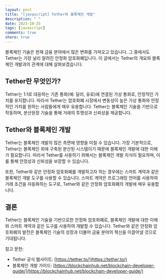 ```yaml
---
layout: post
title: "[javascript] Tether와 블록체인 개발"
description: " "
date: 2023-10-25
tags: [javascript]
comments: true
share: true
---
```


블록체인 기술은 현재 금융 분야에서 많은 변화를 가져오고 있습니다. 그 중에서도 Tether는 가장 널리 알려진 안정화 암호화폐입니다. 이 글에서는 Tether의 개요와 블록체인 개발과의 관계에 대해 살펴보겠습니다.

## Tether란 무엇인가?
Tether는 1:1로 대응하는 기존 통화(예: 달러, 유로)에 연결된 가상 통화로, 안정적인 가치를 유지합니다. 따라서 Tether는 암호화폐 시장에서 변동성이 높은 가상 통화와 안정적인 가치를 원하는 사람들에게 매우 유용합니다. Tether는 블록체인 기술을 기반으로 작동하며, 분산원장 기술을 통해 거래의 투명성과 신뢰성을 제공합니다.

## Tether와 블록체인 개발
Tether는 블록체인 개발의 많은 측면에 영향을 미칠 수 있습니다. 가장 기본적으로, Tether는 블록체인 위에 구축된 분산된 시스템이기 때문에 블록체인 개발에 대한 이해가 필요합니다. 따라서 Tether를 사용하기 위해서는 블록체인 개발 지식이 필요하며, 이를 통해 안정성과 신뢰성을 보장할 수 있습니다.

또한, Tether와 같은 안정화 암호화폐를 개발하고자 하는 경우에는 스마트 계약과 같은 블록체인 개발 도구를 사용할 수 있습니다. 스마트 계약은 프로그래밍 언어를 사용하여 거래 조건을 자동화하는 도구로, Tether와 같은 안정화 암호화폐의 개발에 매우 유용합니다.

## 결론
Tether는 블록체인 기술을 기반으로한 안정화 암호화폐로, 블록체인 개발에 대한 이해와 스마트 계약과 같은 도구를 사용하여 개발할 수 있습니다. Tether와 같은 안정화 암호화폐의 발전은 블록체인 기술의 성장과 더불어 금융 분야의 혁신을 이끌어낼 것으로 기대됩니다.

참고 문헌:
- Tether 공식 웹사이트: [https://tether.to/](https://tether.to/)
- 블록체인 개발 가이드: [https://blockchainhub.net/blockchain-developer-guide/](https://blockchainhub.net/blockchain-developer-guide/)